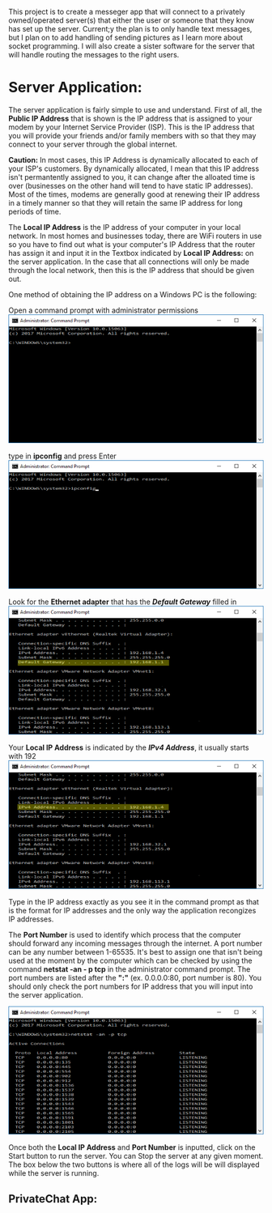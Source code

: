 This project is to create a messeger app that will connect to a privately owned/operated server(s) that either the user or someone
that they know has set up the server. Current;y the plan is to only handle text messages, but I plan on to add handling of sending
pictures as I learn more about socket programming. I will also create a sister software for the server that will handle routing the
messages to the right users.


# Server Application:
The server application is fairly simple to use and understand. First of all, the **Public IP Address** that is shown is the IP address that is assigned to your modem by your Internet Service Provider (ISP). This is the IP address that you will provide your friends and/or family members with so that they may connect to your server through the global internet. 

**Caution:** In most cases, this IP Address is dynamically allocated to each of your ISP's customers. By dynamically allocated, I mean that this IP address isn't permantently assigned to you, it can change after the alloated time is over (businesses on the other hand will tend to have static IP addresses). Most of the times, modems are generally good at renewing their IP address in a timely manner so that they will retain the same IP address for long periods of time. 

The **Local IP Address** is the IP address of your computer in your local network. In most homes and businesses today, there are WiFi routers in use so you have to find out what is your computer's IP Address that the router has assign it and input it in the Textbox indicated by **Local IP Address:** on the server application. In the case that all connections will only be made through the local network, then this is the IP address that should be given out.

One method of obtaining the IP address on a Windows PC is the following:

Open a command prompt with administrator permissions
![cmd](/Readmeimgs/cmd.png)

type in **ipconfig** and press Enter
![cmd1](/Readmeimgs/cmd1.png)

Look for the **Ethernet adapter** that has the ***Default Gateway*** filled in
![cmd2](/Readmeimgs/cmd2.png)

Your **Local IP Address** is indicated by the ***IPv4 Address***, it usually starts with 192
![cmd3](/Readmeimgs/cmd3.png)

Type in the IP address exactly as you see it in the command prompt as that is the format for IP addresses and the only way the application recongizes IP addresses.

The **Port Number** is used to identify which process that the computer should forward any incoming messages through the internet. A port number can be any number between 1-65535. It's best to assign one that isn't being used at the moment by the computer which can be checked by using the command **netstat -an - p tcp** in the administrator command prompt. The port numbers are listed after the **":"** (ex. 0.0.0.0:80, port number is 80). You should only check the port numbers for IP address that you will input into the server application.

![cmd4](/Readmeimgs/cmd4.png)

Once both the **Local IP Address** and **Port Number** is inputted, click on the Start button to run the server. You can Stop the server at any given moment. The box below the two buttons is where all of the logs will be will displayed while the server is running.

## PrivateChat App:
